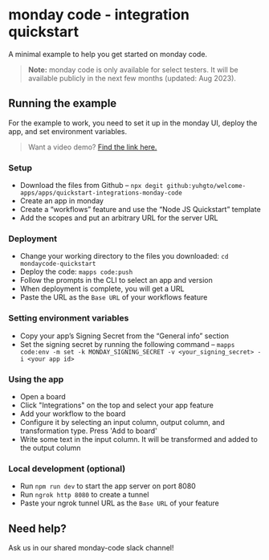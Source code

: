 # monday code - integration quickstart

A minimal example to help you get started on monday code. 

> **Note:** monday code is only available for select testers. It will be available publicly in the next few months (updated: Aug 2023). 

## Running the example

For the example to work, you need to set it up in the monday UI, deploy the app, and set environment variables. 

> Want a video demo? [Find the link here.](https://www.loom.com/share/b982f6b88fc0491f9e70fa424eb91638)

### Setup
- Download the files from Github – `npx degit github:yuhgto/welcome-apps/apps/quickstart-integrations-monday-code`
- Create an app in monday
- Create a “workflows” feature and use the “Node JS Quickstart” template
- Add the scopes and put an arbitrary URL for the server URL

### Deployment
- Change your working directory to the files you downloaded: `cd mondaycode-quickstart`
- Deploy the code: `mapps code:push`
- Follow the prompts in the CLI to select an app and version
- When deployment is complete, you will get a URL
- Paste the URL as the `Base URL` of your workflows feature

### Setting environment variables
- Copy your app’s Signing Secret from the “General info” section
- Set the signing secret by running the following command – `mapps code:env -m set -k MONDAY_SIGNING_SECRET -v <your_signing_secret> -i <your app id>`

### Using the app
- Open a board
- Click "Integrations" on the top and select your app feature
- Add your workflow to the board
- Configure it by selecting an input column, output column, and transformation type. Press 'Add to board'
- Write some text in the input column. It will be transformed and added to the output column

### Local development (optional)
- Run `npm run dev` to start the app server on port 8080
- Run `ngrok http 8080` to create a tunnel
- Paste your ngrok tunnel URL as the `Base URL` of your feature

## Need help?
Ask us in our shared monday-code slack channel! 